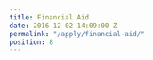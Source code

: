 ```yaml
---
title: Financial Aid
date: 2016-12-02 14:09:00 Z
permalink: "/apply/financial-aid/"
position: 8
---
```


